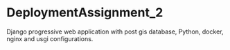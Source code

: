 # DeploymentAssignment_2
Django progressive web application with post gis database, Python, docker, nginx and usgi configurations.
